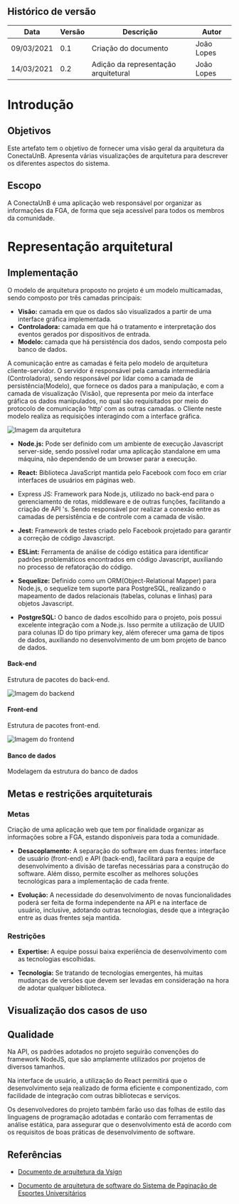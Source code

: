 ## Histórico de versão

| Data | Versão | Descrição | Autor |
| ------ | ---------- | ------------- | -------- |
| 09/03/2021 | 0.1 | Criação do documento | João Lopes |
| 14/03/2021 | 0.2 | Adição da representação arquitetural |  João Lopes |


# Introdução

## Objetivos 
Este artefato tem o objetivo de fornecer uma visão geral da arquitetura da ConectaUnB. Apresenta várias visualizações de arquitetura para descrever os diferentes aspectos do sistema.

## Escopo
A ConectaUnB é uma aplicação web responsável por organizar as informações da FGA, de forma que seja acessível para todos os membros da comunidade. 

# Representação arquitetural

## Implementação
O modelo de arquitetura proposto no projeto é um modelo multicamadas, sendo composto por três camadas principais:
* **Visão:** camada em que os dados são visualizados a partir de uma interface gráfica implementada.
* **Controladora:** camada em que há o tratamento e interpretação dos eventos gerados por dispositivos de entrada.
* **Modelo:** camada que há persistência dos dados, sendo composta pelo banco de dados.

A comunicação entre as camadas é feita pelo modelo de arquitetura cliente-servidor. O servidor é responsável pela camada intermediária (Controladora), sendo responsável por lidar como a camada de persistência(Modelo), que fornece os dados para a manipulação, e com a camada de visualização (Visão), que representa por meio da interface gráfica os dados manipulados,  no qual são requisitados por meio do protocolo de comunicação ‘http’ com as outras camadas. o Cliente neste modelo realiza as requisições interagindo com a interface gráfica. 

![Imagem da arquitetura](assets/arquitetura.png)

* **Node.js:** Pode ser definido com um ambiente de execução Javascript server-side, sendo possível rodar uma aplicação standalone em uma máquina, não dependendo de um browser parar a execução.

* **React:** Biblioteca JavaScript mantida pelo Facebook com foco em criar interfaces de usuários em páginas web.
* Express JS: Framework para Node.js, utilizado no back-end para o gerenciamento de rotas, middleware e de outras funções, facilitando a criação de API 's. Sendo responsável por realizar a conexão entre as camadas de persistência e de controle com a camada de visão.

* **Jest:** Framework de testes criado pelo Facebook projetado para garantir a correção de código Javascript.

* **ESLint:** Ferramenta de análise de código estática para identificar padrões problemáticos encontrados em código Javascript, auxiliando no processo de refatoração do código.

* **Sequelize:** Definido como um ORM(Object-Relational Mapper) para Node.js, o sequelize tem suporte para PostgreSQL, realizando o mapeamento de dados relacionais (tabelas, colunas e linhas) para objetos Javascript.

* **PostgreSQL:** O banco de dados escolhido para o projeto, pois possui excelente integração com a Node.js. Isso permite a utilização de UUID para colunas ID do tipo primary key, além oferecer uma gama de tipos de dados, auxiliando no desenvolvimento de um bom projeto de banco de dados.

#### Back-end
Estrutura de pacotes do back-end.

![Imagem do backend](assets/backend.png)


#### Front-end
Estrutura de pacotes front-end.

![Imagem do frontend](assets/frontend.png)

#### Banco de dados
Modelagem da estrutura do banco de dados


## Metas e restrições arquiteturais

### Metas
Criação de uma aplicação web que tem por finalidade organizar as informações sobre a FGA, estando disponíveis para toda a comunidade. 

* **Desacoplamento:** A separação do software em duas frentes: interface de usuário (front-end) e API (back-end), facilitará para a equipe de desenvolvimento a divisão de tarefas necessárias para a construção do software. Além disso, permite escolher as melhores soluções tecnológicas para a implementação de cada frente.

* **Evolução:** A necessidade do desenvolvimento de novas funcionalidades poderá ser feita de forma independente na API e na interface de usuário, inclusive, adotando outras tecnologias, desde que a integração entre as duas frentes seja mantida.

### Restrições

* **Expertise:** A equipe possui baixa experiência de desenvolvimento com as tecnologias escolhidas. 

* **Tecnologia:** Se tratando de tecnologias emergentes, há muitas mudanças de versões que devem ser levadas em consideração na hora de adotar qualquer biblioteca.

## Visualização dos casos de uso


## Qualidade

Na API, os padrões adotados no projeto seguirão convenções do framework NodeJS, que são amplamente utilizados por projetos de diversos tamanhos.

Na interface de usuário, a utilização do React permitirá que o desenvolvimento seja realizado de forma eficiente e componentizado, com facilidade de integração com outras bibliotecas e serviços.

Os desenvolvedores do projeto também farão uso das folhas de estilo das linguagens de programação adotadas e contarão com ferramentas de análise estática, para assegurar que o desenvolvimento está de acordo com os requisitos de boas práticas de desenvolvimento de software.


## Referências

* [Documento de arquitetura da Vsign](https://fga-eps-mds.github.io/2019.2-Vsign/project/architectureDocument/)


* [Documento de arquitetura de software do Sistema de Paginação de Esportes Universitários](http://www.facom.ufu.br/~flavio/pds1/files/2016-01/Documento%20de%20Arquitetura%20de%20Software%20do%20SPEU%201-Exemplo-RUP.pdf)

